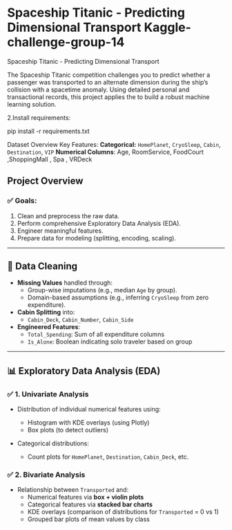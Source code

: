 # Spaceship Titanic - Predicting Dimensional Transport Kaggle-challenge-group-14

Spaceship Titanic - Predicting Dimensional Transport

The Spaceship Titanic competition challenges you to predict whether a passenger was transported to an alternate dimension during the ship’s collision with a spacetime anomaly. Using detailed personal and transactional records, this project applies the to build a robust machine learning solution.

2.Install requirements:

pip install -r requirements.txt

 Dataset Overview
 Key Features:
**Categorical:** `HomePlanet`, `CryoSleep`, `Cabin`, `Destination`, `VIP`
**Numerical Columns**: Age, RoomService, FoodCourt ,ShoppingMall , Spa , VRDeck
  
##  Project Overview

### ✅ Goals:
1. Clean and preprocess the raw data.
2. Perform comprehensive Exploratory Data Analysis (EDA).
3. Engineer meaningful features.
4. Prepare data for modeling (splitting, encoding, scaling).
---

## 🧹 Data Cleaning

- **Missing Values** handled through:
  - Group-wise imputations (e.g., median `Age` by group).
  - Domain-based assumptions (e.g., inferring `CryoSleep` from zero expenditure).
- **Cabin Splitting** into:
  - `Cabin_Deck`, `Cabin_Number`, `Cabin_Side`
- **Engineered Features**:
  - `Total_Spending`: Sum of all expenditure columns
  - `Is_Alone`: Boolean indicating solo traveler based on group

---
## 📊 Exploratory Data Analysis (EDA)

### ✅ 1. Univariate Analysis

- Distribution of individual numerical features using:
  - Histogram with KDE overlays (using Plotly)
  - Box plots (to detect outliers)

- Categorical distributions:
  - Count plots for `HomePlanet`, `Destination`, `Cabin_Deck`, etc.

### ✅ 2. Bivariate Analysis

- Relationship between `Transported` and:
  - Numerical features via **box + violin plots**
  - Categorical features via **stacked bar charts**
  - KDE overlays (comparison of distributions for `Transported` = 0 vs 1)
  - Grouped bar plots of mean values by class
